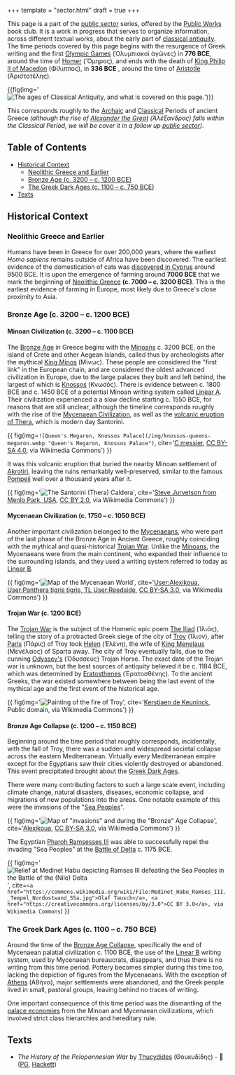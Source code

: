 +++
template = "sector.html"
draft = true
+++

This page is a part of the [public sector](/#public-sectors) series, offered by the [Public Works](/) book club.
It is a work in progress that serves to organize information, across different textual works, about the early part of [classical antiquity](https://en.wikipedia.org/wiki/Classical_antiquity).
The time periods covered by this page begins with the resurgence of Greek writing and the first [Olympic Games](https://en.wikipedia.org/wiki/Ancient_Olympic_Games) (Ὀλυμπιακοὶ ἀγῶνες) in **776 BCE**, around the time of [Homer](https://en.wikipedia.org/wiki/Homer) (Ὅμηρος), and ends with the death of [King Philip II of Macedon](https://en.wikipedia.org/wiki/Philip_II_of_Macedon) (Φίλιππος), in **336 BCE** , around the time of [Aristotle](https://en.wikipedia.org/wiki/Aristotle) (Ἀριστοτέλης).

{{fig(img='![The ages of Classical Antiquity, and what is covered on this page.](/illo/classical-antiquity-diagram_attic.webp "The ages of Classical Antiquity, and what is covered on this page.")')}}

This corresponds roughly to the [Archaic](https://en.wikipedia.org/wiki/Archaic_Greece) and [Classical](https://en.wikipedia.org/wiki/Classical_Greece) Periods of ancient Greece _(although the rise of [Alexander the Great](https://en.wikipedia.org/wiki/Alexander_the_Great) (Ἀλέξανδρος) falls within the Classical Period, we will be cover it in a follow up [public sector](/#public-sectors))_.

<h2>Table of Contents</h2>

<!-- TOC -->

- [Historical Context](#historical-context)
  - [Neolithic Greece and Earlier](#neolithic-greece-and-earlier)
  - [Bronze Age (c. 3200 – c. 1200 BCE)](#bronze-age-c-3200-c-1200-bce)
  - [The Greek Dark Ages (c. 1100 – c. 750 BCE)](#the-greek-dark-ages-c-1100-c-750-bce)
- [Texts](#texts)
<!-- /TOC -->

## Historical Context

### Neolithic Greece and Earlier

Humans have been in Greece for over 200,000 years, where the earliest _Homo sapiens_ remains outside of Africa have been discovered. The earliest evidence of the domestication of cats was [discovered in Cyprus](https://en.wikipedia.org/wiki/Domestication_of_the_cat#Archaeological_evidence) around 9500 BCE. It is upon the emergence of farming around **7000 BCE** that we mark the beginning of [Neolithic Greece](https://en.wikipedia.org/wiki/Neolithic_Greece) **(c. 7000 – c. 3200 BCE)**. This is the earliest evidence of farming in Europe, most likely due to Greece's close proximity to Asia.

### Bronze Age (c. 3200 – c. 1200 BCE)

#### Minoan Civilization (c. 3200 – c. 1100 BCE)

The [Bronze Age](https://en.wikipedia.org/wiki/Bronze_Age) in Greece begins with the [Minoans](https://en.wikipedia.org/wiki/Minoan_civilization) c. 3200 BCE, on the island of Crete and other Aegean Islands, called thus by archeologists after the mythical [King Minos](https://en.wikipedia.org/wiki/Minos) (Μίνως). These people are considered the "first link" in the European chain, and are considered the oldest advanced civilization in Europe, due to the large palaces they built and left behind, the largest of which is [Knossos](https://en.wikipedia.org/wiki/Knossos) (Κνωσός). There is evidence between c. 1800 BCE and c. 1450 BCE of a potential Minoan writing system called [Linear A](https://en.wikipedia.org/wiki/Linear_A). Their civilization experienced a a slow decline starting c. 1550 BCE, for reasons that are still unclear, although the timeline corresponds roughly with the rise of the [Mycenaean Civilization](#mycenaean-civilization-c-1750-c-1050-bce), as well as the [volcanic eruption of Thera](https://en.wikipedia.org/wiki/Minoan_eruption), which is modern day Santorini.

{{
  fig(img=`![Queen's Megaron, Knossos Palace](/img/knossos-queens-megaron.webp "Queen's Megaron, Knossos Palace")`, cite='<a href="https://commons.wikimedia.org/wiki/File:%CE%9C%CE%AD%CE%B3%CE%B1%CF%81%CE%BF_%CE%92%CE%B1%CF%83%CE%AF%CE%BB%CE%B9%CF%83%CF%83%CE%B1%CF%82_0600.jpg">C messier</a>, <a href="https://creativecommons.org/licenses/by-sa/4.0">CC BY-SA 4.0</a>, via Wikimedia Commons')
}}

It was this volcanic eruption that buried the nearby Minoan settlement of [Akrotiri](<https://en.wikipedia.org/wiki/Akrotiri_(prehistoric_city)>), leaving the ruins remarkably well-preserved, similar to the famous [Pompeii](https://en.wikipedia.org/wiki/Pompeii) well over a thousand years after it.

{{
  fig(img='![The Santorini (Thera) Caldera](/img/santorini-caldera.jpg "The Santorini (Thera) Caldera")', cite='<a href="https://commons.wikimedia.org/wiki/File:The_Santorini_Caldera.jpg">Steve Jurvetson from Menlo Park, USA</a>, <a href="https://creativecommons.org/licenses/by/2.0">CC BY 2.0</a>, via Wikimedia Commons')
}}

#### Mycenaean Civilization (c. 1750 – c. 1050 BCE)

Another important civilization belonged to the [Mycenaeans](https://en.wikipedia.org/wiki/Mycenaean_Greece), who were part of the last phase of the Bronze Age in Ancient Greece, roughly coinciding with the mythical and quasi-historical [Trojan War](#trojan-war-c-1200-bce). Unlike the [Minoans](#minoan-civilization-c-3200-c-1100-bce), the Mycenaeans were from the main continent, who expanded their influence to the surrounding islands, and they used a writing system referred to today as [Linear B](https://en.wikipedia.org/wiki/Linear_B).

{{
  fig(img='![Map of the Mycenaean World](/img/maps/Mycenaean_World_en.webp "The Mycenaean World c. 1400 - c. 1100 BCE")',
  cite='<a href="https://commons.wikimedia.org/wiki/File:Mycenaean_World_en.png">User:Alexikoua, User:Panthera tigris tigris, TL User:Reedside</a>, <a href="https://creativecommons.org/licenses/by-sa/3.0">CC BY-SA 3.0</a>, via Wikimedia Commons')
}}

#### Trojan War (c. 1200 BCE)

The [Trojan War](https://en.wikipedia.org/wiki/Trojan_War) is the subject of the Homeric epic poem [The Iliad](https://en.wikipedia.org/wiki/Iliad) (Ἰλιάς), telling the story of a protracted Greek siege of the city of [Troy](https://en.wikipedia.org/wiki/Troy) (Ίλιον), after [Paris](<https://en.wikipedia.org/wiki/Paris_(mythology)>) (Πάρις) of Troy took [Helen](https://en.wikipedia.org/wiki/Helen_of_Troy) (Ἑλένη), the wife of [King Menelaus](https://en.wikipedia.org/wiki/Menelaus) (Μενέλαος) of Sparta away. The city of Troy eventually falls, due to the cunning [Odyssey's](https://en.wikipedia.org/wiki/Odysseus) (Ὀδυσσεύς) Trojan Horse. The exact date of the Trojan war is unknown, but the best sources of antiquity believed it be c. 1184 BCE, which was determined by [Eratosthenes](https://en.wikipedia.org/wiki/Eratosthenes) (Ἐρατοσθένης). To the ancient Greeks, the war existed somewhere between being the last event of the mythical age and the first event of the historical age.

{{
  fig(img='![Painting of the fire of Troy](/img/Keuninck_(Coninck)_Kerstiaen_de_-_Fire_of_Troy@0.5x.webp "_Fire of Troy_ by Kerstiaen de Keuninck, second half of 16th century")',
  cite='<a href="https://commons.wikimedia.org/wiki/File:Keuninck_(Coninck)_Kerstiaen_de_-_Fire_of_Troy.jpeg">Kerstiaen de Keuninck</a>, Public domain, via Wikimedia Commons')
}}

#### Bronze Age Collapse (c. 1200 – c. 1150 BCE)

Beginning around the time period that roughly corresponds, incidentally, with the fall of Troy, there was a sudden and widespread societal collapse across the eastern Mediterranean. Virtually every Mediterranean empire except for the Egyptians saw their cities violently destroyed or abandoned. This event precipitated brought about the [Greek Dark Ages](#the-greek-dark-ages-c-1100-c-750-bce).

There were many contributing factors to such a large scale event, including climate change, natural disasters, diseases, economic collapse, and migrations of new populations into the areas. One notable example of this were the invasions of the "[Sea Peoples](https://en.wikipedia.org/wiki/Sea_Peoples)".

{{
  fig(img='![Map of "invasions" and during the "Bronze" Age Collapse](/img/bronze-age-end.webp "Invasions and migrations during the Bronze Age Collapse")',
  cite='<a href="https://commons.wikimedia.org/wiki/File:Bronze_Age_End.svg">Alexikoua</a>, <a href="https://creativecommons.org/licenses/by-sa/3.0">CC BY-SA 3.0</a>, via Wikimedia Commons')
}}

The Egyptian [Pharoh Ramsesses III](https://en.wikipedia.org/wiki/Ramesses_III) was able to successfully repel the invading "Sea Peoples" at the [Battle of Delta](https://en.wikipedia.org/wiki/Battle_of_the_Delta) c. 1175 BCE.

{{
  fig(img='![Relief at Medinet Habu depicting Ramses III defeating the Sea Peoples in the Battle of the (Nile) Delta](/img/ramsesses-III-victory-battle-of-delta_relief.webp "Relief at Medinet Habu depicting Ramses III defeating the Sea Peoples in the Battle of the (Nile) Delta")', cite=`<a href="https://commons.wikimedia.org/wiki/File:Medinet_Habu_Ramses_III._Tempel_Nordostwand_55a.jpg">Olaf Tausch</a>, <a href="https://creativecommons.org/licenses/by/3.0">CC BY 3.0</a>, via Wikimedia Commons`)
}}

<!-- {{
  fig(img='![](img/ramsesses-III-victory-battle-of-delta_outline.webp "Wall relief at Medinet Habu depicting Ramses III defeating the Sea Peoples in the Battle of the (Nile) Delta")', cite='<a href="https://commons.wikimedia.org/wiki/File:Medinet_Habu_Ramses_III._Tempel_Nordostwand_Abzeichnung_01.jpg">Unknown artistUnknown artist in pay of Ramesses III</a>, Public domain, via Wikimedia Commons')
}} -->

### The Greek Dark Ages (c. 1100 – c. 750 BCE)

Around the time of the [Bronze Age Collapse](#bronze-age-collapse-c-1200-c-1150-bce), specifically the end of Mycenaean palatial civilization c. 1100 BCE, the use of the [Linear B](https://en.wikipedia.org/wiki/Linear_B) writing system, used by Mycenaean bureaucrats, disappears, and thus there is no writing from this time period. Pottery becomes simpler during this time too, lacking the depiction of figures from the Mycenaeans. With the exception of [Athens](https://en.wikipedia.org/wiki/Athens) (Αθήνα), major settlements were abandoned, and the Greek people lived in small, pastoral groups, leaving behind no traces of writing.

One important consequence of this time period was the dismantling of the [palace economies](https://en.wikipedia.org/wiki/Palace_economy) from the Minoan and Mycenaean civilizations, which involved strict class hierarchies and hereditary rule.

<!-- ## Important Synonyms and Terms

- **Hellas (Ελλάς)** - *(also Greece, Hellenes:Greeks)* - the ancient and modern name of Greece, owing it's name to the mythological [Hellen](https://en.wikipedia.org/wiki/Hellen) (Ἕλλην), son of [Deucalion](https://en.wikipedia.org/wiki/Deucalion) (Δευκαλίων) and [Pyrrha](https://en.wikipedia.org/wiki/Pyrrha) (Πύρρα). The **Hellenes (Έλληνες)** are the Greeks.
- **[Peloponnese](https://en.wikipedia.org/wiki/Peloponnese) (Πελοπόννησος)** is a peninsula in southern Greece that connects to the mainland via the [Isthmus of Corinth](https://en.wikipedia.org/wiki/Isthmus_of_Corinth) (Ισθμός της Κορίνθου). The peninsula remains divided into seven regions, as it was in antiquity: [Achaea](https://en.wikipedia.org/wiki/Achaea), [Corinthia](https://en.wikipedia.org/wiki/Corinthia), [Argolis](https://en.wikipedia.org/wiki/Argolis), [Arcadia](https://en.wikipedia.org/wiki/Arcadia_(regional_unit)), [Laconia](https://en.wikipedia.org/wiki/Laconia), [Messenia](https://en.wikipedia.org/wiki/Messenia), and [Elis](https://en.wikipedia.org/wiki/Elis_(regional_unit)). The **Peloponesians** are people from Peloponnese.
- **[Thessaly](https://en.wikipedia.org/wiki/Ancient_Thessaly) (Θεσσαλία)** a region of Greece.
- **[Boeotia](https://en.wikipedia.org/wiki/Boeotia) (Βοιωτίας)** - *(Also Boiotia or Beotia)* - is a region of Greece, home to [Thebes](https://en.wikipedia.org/wiki/Thebes,_Greece) (Θήβα).
- **[Arcadia](https://en.wikipedia.org/wiki/Arcadia_(region)) (Ἀρκαδία)** - *(Also Arkadia)* - a central region on the Peloponnese peninsula
- **[Attica](https://en.wikipedia.org/wiki/Attica) (Αττική)** a peninsula that is the historic region encompassing the city of [Athens](https://en.wikipedia.org/wiki/Athens) (Αθήνα).
- **[Ionia](https://en.wikipedia.org/wiki/Ionia) (Ἰωνία)** -->

<!-- THIS IS WIP

(double hash) The Peloponnesian War

{{
  fig(img=`![Map depicting the two sides of the Peloponnesian War](/img/peloponnesian-war-map-1899.webp 'The *Delian League* (Athens) and the *Peloponnesian League* (Sparta)')`, cite='<a href="https://commons.wikimedia.org/wiki/File:History_of_Greece_for_High_Schools_and_Academies_(1899)_(14763526485).jpg">Botsford, George Willis, 1862-1917</a>, No restrictions, via Wikimedia Commons')
}} -->

## Texts

- _The History of the Peloponnesian War_ by [Thucydides](https://en.wikipedia.org/wiki/Thucydides) (Θουκυδίδης) - 🔗 ([PG](https://www.gutenberg.org/ebooks/7142), [Hackett](https://hackettpublishing.com/the-peloponnesian-war))
